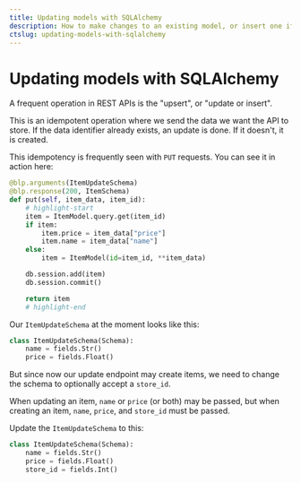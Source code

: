 ```yaml
---
title: Updating models with SQLAlchemy
description: How to make changes to an existing model, or insert one if it doesn't already exist.
ctslug: updating-models-with-sqlalchemy
---
```


# Updating models with SQLAlchemy

A frequent operation in REST APIs is the "upsert", or "update or insert".

This is an idempotent operation where we send the data we want the API to store. If the data identifier already exists, an update is done. If it doesn't, it is created.

This idempotency is frequently seen with `PUT` requests. You can see it in action here:

```python title="resources/item.py"
@blp.arguments(ItemUpdateSchema)
@blp.response(200, ItemSchema)
def put(self, item_data, item_id):
    # highlight-start
    item = ItemModel.query.get(item_id)
    if item:
        item.price = item_data["price"]
        item.name = item_data["name"]
    else:
        item = ItemModel(id=item_id, **item_data)

    db.session.add(item)
    db.session.commit()

    return item
    # highlight-end
```

Our `ItemUpdateSchema` at the moment looks like this:

```python title="schemas.py"
class ItemUpdateSchema(Schema):
    name = fields.Str()
    price = fields.Float()
```

But since now our update endpoint may create items, we need to change the schema to optionally accept a `store_id`.

When updating an item, `name` or `price` (or both) may be passed, but when creating an item, `name`, `price`, and `store_id` must be passed.

Update the `ItemUpdateSchema` to this:

```python title="schemas.py"
class ItemUpdateSchema(Schema):
    name = fields.Str()
    price = fields.Float()
    store_id = fields.Int()
```
